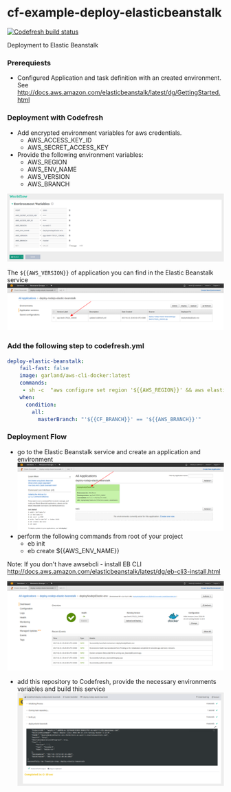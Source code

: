# cf-example-deploy-elasticbeanstalk
[![Codefresh build status]( https://g.codefresh.io/api/badges/build?repoOwner=codefreshdemo&repoName=cf-example-deploy-elasticbeanstalk&branch=master&pipelineName=cf-example-deploy-elasticbeanstalk&accountName=nikolai&type=cf-1)]( https://g.codefresh.io/repositories/codefreshdemo/cf-example-deploy-elasticbeanstalk/builds?filter=trigger:build;branch:master;service:58836950b2f11c0100175173~cf-example-deploy-elasticbeanstalk)

Deployment to Elastic Beanstalk

### Prerequiests
- Configured Application and task definition with an created environment.
  See http://docs.aws.amazon.com/elasticbeanstalk/latest/dg/GettingStarted.html

### Deployment with Codefresh
- Add encrypted environment variables for aws credentials.
     * AWS_ACCESS_KEY_ID
     * AWS_SECRET_ACCESS_KEY
- Provide the following environment variables:
    * AWS_REGION
    * AWS_ENV_NAME
    * AWS_VERSION
    * AWS_BRANCH

![codefresh](./images/codefresh_eb_env_vars.png)

The ``${{AWS_VERSION}}`` of application you can find in the Elastic Beanstalk service
![codefresh](./images/codefresh_eb_version_label.png)

### Add the following step to codefresh.yml

```yml
deploy-elastic-beanstalk:
    fail-fast: false
    image: garland/aws-cli-docker:latest
    commands:
     - sh -c  "aws configure set region '${{AWS_REGION}}' && aws elasticbeanstalk update-environment --environment-name '${{AWS_ENV_NAME}}' --version-label '${{AWS_VERSION}}' "
    when:
      condition:
        all:
          masterBranch: "'${{CF_BRANCH}}' == '${{AWS_BRANCH}}'"
```

### Deployment Flow
- go to the Elastic Beanstalk service and create an application and environment
![codefresh](./images/codefresh_eb_environment.png)
- perform the following commands from root of your project
    * eb init
    * eb create ${{AWS_ENV_NAME}}

Note: If you don't have awsebcli - install EB CLI http://docs.aws.amazon.com/elasticbeanstalk/latest/dg/eb-cli3-install.html

![codefresh](./images/codefresh_eb_health.png)

- add this repository to Codefresh, provide the necessary environments variables and build this service
![codefresh](./images/codefresh_eb_cf_step_deploy.png)